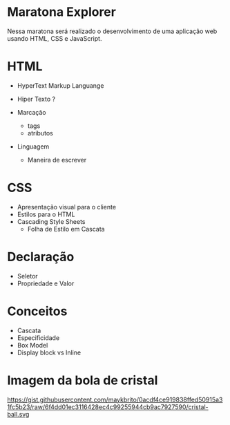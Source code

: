 # Maratona Explorer
Nessa maratona será realizado o desenvolvimento de uma aplicação web usando HTML, CSS e JavaScript.

# HTML
  - HyperText Markup Languange

  - Hiper Texto ?
  - Marcação
    - tags
    - atributos
  - Linguagem
    - Maneira de escrever
    
 
# CSS
  - Apresentação visual para o cliente
  - Estilos para o HTML
  - Cascading Style Sheets
    - Folha de Estilo em Cascata
# Declaração
  - Seletor
  - Propriedade e Valor
# Conceitos
  - Cascata
  - Especificidade
  - Box Model
  - Display block vs Inline

# Imagem da bola de cristal

https://gist.githubusercontent.com/maykbrito/0acdf4ce919838ffed50915a31fc5b23/raw/6f4dd01ec3116428ec4c99255944cb9ac7927590/cristal-ball.svg

